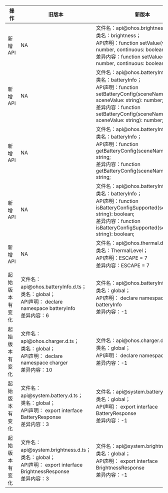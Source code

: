 | 操作 | 旧版本 | 新版本 | d.ts文件 |
| ---- | ------ | ------ | -------- |
|新增API|NA|文件名：api\@ohos.brightness.d.ts；<br>类名：brightness；<br>API声明：function setValue(value: number, continuous: boolean): void;<br>差异内容：function setValue(value: number, continuous: boolean): void;|api\@ohos.brightness.d.ts|
|新增API|NA|文件名：api\@ohos.batteryInfo.d.ts；<br>类名：batteryInfo；<br>API声明：function setBatteryConfig(sceneName: string, sceneValue: string): number;<br>差异内容：function setBatteryConfig(sceneName: string, sceneValue: string): number;|api\@ohos.batteryInfo.d.ts|
|新增API|NA|文件名：api\@ohos.batteryInfo.d.ts；<br>类名：batteryInfo；<br>API声明：function getBatteryConfig(sceneName: string): string;<br>差异内容：function getBatteryConfig(sceneName: string): string;|api\@ohos.batteryInfo.d.ts|
|新增API|NA|文件名：api\@ohos.batteryInfo.d.ts；<br>类名：batteryInfo；<br>API声明：function isBatteryConfigSupported(sceneName: string): boolean;<br>差异内容：function isBatteryConfigSupported(sceneName: string): boolean;|api\@ohos.batteryInfo.d.ts|
|新增API|NA|文件名：api\@ohos.thermal.d.ts；<br>类名：ThermalLevel；<br>API声明：ESCAPE = 7<br>差异内容：ESCAPE = 7|api\@ohos.thermal.d.ts|
|起始版本有变化|文件名：api\@ohos.batteryInfo.d.ts；<br>类名：global；<br>API声明： declare namespace batteryInfo<br>差异内容：6|文件名：api\@ohos.batteryInfo.d.ts；<br>类名：global；<br>API声明： declare namespace batteryInfo<br>差异内容：-1|api\@ohos.batteryInfo.d.ts|
|起始版本有变化|文件名：api\@ohos.charger.d.ts；<br>类名：global；<br>API声明： declare namespace charger<br>差异内容：10|文件名：api\@ohos.charger.d.ts；<br>类名：global；<br>API声明： declare namespace charger<br>差异内容：-1|api\@ohos.charger.d.ts|
|起始版本有变化|文件名：api\@system.battery.d.ts；<br>类名：global；<br>API声明： export interface BatteryResponse<br>差异内容：3|文件名：api\@system.battery.d.ts；<br>类名：global；<br>API声明： export interface BatteryResponse<br>差异内容：-1|api\@system.battery.d.ts|
|起始版本有变化|文件名：api\@system.brightness.d.ts；<br>类名：global；<br>API声明： export interface BrightnessResponse<br>差异内容：3|文件名：api\@system.brightness.d.ts；<br>类名：global；<br>API声明： export interface BrightnessResponse<br>差异内容：-1|api\@system.brightness.d.ts|
